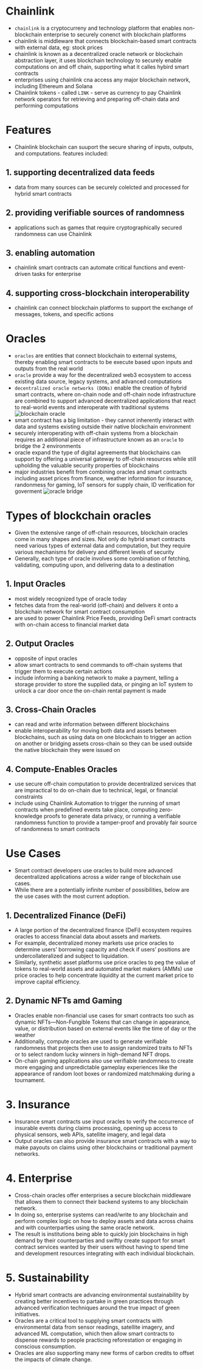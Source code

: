 # **Chainlink**
- `chainlink` is a cryptocurreny and technology platform that enables non-blockchain enterprise to securely conenct with blockchain platforms
- chainlink is middleware that connects blockchain-based smart contracts with external data, eg: stock prices
- chainlink is known as a decentralized oracle network or blockchain abstraction layer, it uses blockchain technology to securely enable computations on and off chain, supporting what it calles hybird smart contracts
- enterprises using chainlink cna access any major blockchain network, including Ethereum and Solana
- Chainlink tokens - called `LINK` - serve as currency to pay Chainlink network operators for retrieving and preparing off-chain data and performing computations

# **Features**
- Chainlink blockchain can suuport the secure sharing of inputs, outputs, and computations. features included:
## **1. supporting decentralized data feeds**
- data from many sources can be securely colelcted and processed for hybrid smart contracts
## **2. providing verifiable sources of randomness**
- applications such as games that require cryptographically secured randomness can use Chainlink
## **3. enabling automation**
- chainlink smart contracts can automate critical functions and event-driven tasks for enterprise
## **4. supporting cross-blockchain interoperability**
- chainlink can connect blockchain platforms to support the exchange of messages, tokens, and specific actions

# **Oracles**
- `oracles` are entities that connect blockchain to external systems, thereby enabling smart contracts to be execute based upon inputs and outputs from the real world
- `oracle` provide a way for the decentralized web3 ecosystem to access existing data source, legacy systems, and advanced computations
- `decentralized oracle networks (DONs)` enable the creation of hybrid smart contracts, where on-chain node and off-chain node infrastructure are combined to support advanced decentralized applications that react to real-world events and interoperate with traditional systems
![blockchain oracle](https://assets-global.website-files.com/61163fe987f45b44cc88bc6a/61277245f4962c179dcab303_Hybrid%20Smart%20Contract.png)
- smart contract has a big limitation - they cannot inherently interact with data and systems existing outside their native blockchain environment
- securely interoperating with off-chain systems from a blockchain requires an additional piece of infrastructure known as an `oracle` to bridge the 2 environments
- oracle expand the type of digital agreements that blockchains can support by offering a universal gateway to off-chain resources while still upholding the valuable security properties of blockchains
- major industries benefit from combining oracles and smart contracts including asset prices from finance, weather information for insurance, randonmess for gaming, IoT sensors for supply chain, ID verification for goverment
![oracle bridge](https://assets-global.website-files.com/5f6b7190899f41fb70882d08/6148588af8ce998ca21d8db8_Blockchain%20Oracle%20Problem.jpg)

# **Types of blockchain oracles**
- Given the extensive range of off-chain resources, blockchain oracles come in many shapes and sizes. Not only do hybrid smart contracts need various types of external data and computation, but they require various mechanisms for delivery and different levels of security
- Generally, each type of oracle involves some combination of fetching, validating, computing upon, and delivering data to a destination
## **1. Input Oracles**
- most widely recognized type of oracle today
- fetches data from the real-world (off-chain) and delivers it onto a blockchain network for smart contract consumption
- are used to power Chainlink Price Feeds, providing DeFi smart contracts with on-chain access to financial market data
## **2. Output Oracles**
- opposite of input oracles
- allow smart contracts to send commands to off-chain systems that trigger them to execute certain actions
- include informing a banking network to make a payment, telling a storage provider to store the supplied data, or pinging an IoT system to unlock a car door once the on-chain rental payment is made
## **3. Cross-Chain Oracles**
- can read and write information between different blockchains
- enable interoperability for moving both data and assets between blockchains, such as using data on one blockchain to trigger an action on another or bridging assets cross-chain so they can be used outside the native blockchain they were issued on
## **4. Compute-Enables Oracles**
- use secure off-chain computation to provide decentralized services that are impractical to do on-chain due to technical, legal, or financial constraints
- include using Chainlink Automation to trigger the running of smart contracts when predefined events take place, computing zero-knowledge proofs to generate data privacy, or running a verifiable randomness function to provide a tamper-proof and provably fair source of randomness to smart contracts

# **Use Cases**
- Smart contract developers use oracles to build more advanced decentralized applications across a wider range of blockchain use cases.
- While there are a potentially infinite number of possibilities, below are the use cases with the most current adoption.
## **1. Decentralized Finance (DeFi)**
- A large portion of the decentralized finance (DeFi) ecosystem requires oracles to access financial data about assets and markets. 
- For example, decentralized money markets use price oracles to determine users’ borrowing capacity and check if users’ positions are undercollateralized and subject to liquidation. 
- Similarly, synthetic asset platforms use price oracles to peg the value of tokens to real-world assets and automated market makers (AMMs) use price oracles to help concentrate liquidity at the current market price to improve capital efficiency. 
## **2. Dynamic NFTs amd Gaming**
- Oracles enable non-financial use cases for smart contracts too such as dynamic NFTs—Non-Fungible Tokens that can change in appearance, value, or distribution based on external events like the time of day or the weather
- Additionally, compute oracles are used to generate verifiable randomness that projects then use to assign randomized traits to NFTs or to select random lucky winners in high-demand NFT drops.
- On-chain gaming applications also use verifiable randomness to create more engaging and unpredictable gameplay experiences like the appearance of random loot boxes or randomized matchmaking during a tournament. 
# **3. Insurance**
- Insurance smart contracts use input oracles to verify the occurrence of insurable events during claims processing, opening up access to physical sensors, web APIs, satellite imagery, and legal data
- Output oracles can also provide insurance smart contracts with a way to make payouts on claims using other blockchains or traditional payment networks.
# **4. Enterprise**
- Cross-chain oracles offer enterprises a secure blockchain middleware that allows them to connect their backend systems to any blockchain network. 
- In doing so, enterprise systems can read/write to any blockchain and perform complex logic on how to deploy assets and data across chains and with counterparties using the same oracle network. 
- The result is institutions being able to quickly join blockchains in high demand by their counterparties and swiftly create support for smart contract services wanted by their users without having to spend time and development resources integrating with each individual blockchain.
# **5. Sustainability**
- Hybrid smart contracts are advancing environmental sustainability by creating better incentives to partake in green practices through advanced verification techniques around the true impact of green initiatives. 
- Oracles are a critical tool to supplying smart contracts with environmental data from sensor readings, satellite imagery, and advanced ML computation, which then allow smart contracts to dispense rewards to people practicing reforestation or engaging in conscious consumption. 
- Oracles are also supporting many new forms of carbon credits to offset the impacts of climate change.
